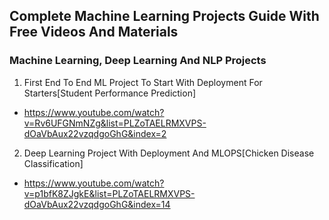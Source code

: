 ## Complete Machine Learning Projects Guide With Free Videos And Materials

### Machine Learning, Deep Learning And NLP Projects
1. First End To End ML Project To Start With Deployment For Starters[Student Performance Prediction]
- https://www.youtube.com/watch?v=Rv6UFGNmNZg&list=PLZoTAELRMXVPS-dOaVbAux22vzqdgoGhG&index=2
2. Deep Learning Project With Deployment And MLOPS[Chicken Disease Classification]
- https://www.youtube.com/watch?v=p1bfK8ZJgkE&list=PLZoTAELRMXVPS-dOaVbAux22vzqdgoGhG&index=14
